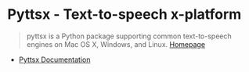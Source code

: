 # Pyttsx - Text-to-speech x-platform

> pyttsx is a Python package supporting common text-to-speech engines on Mac OS X, Windows, and Linux. [Homepage](https://pypi.python.org/pypi/pyttsx)

- [Pyttsx Documentation](http://pyttsx.readthedocs.io/en/latest/)
